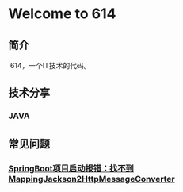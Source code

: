 # Welcome to 614

## 简介
  614，一个IT技术的代码。
  
## 技术分享
### JAVA

## 常见问题
### [SpringBoot项目启动报错：找不到MappingJackson2HttpMessageConverter](https://blog.csdn.net/qq_34631677/article/details/80118937)
